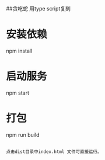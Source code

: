##贪吃蛇
用type script复刻

# 安装依赖
npm install

# 启动服务
npm start 

# 打包
npm run build

```

点击dist目录中index.html 文件可直接运行。

```
